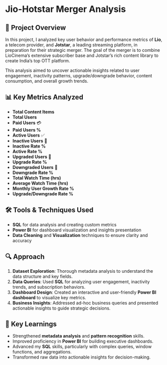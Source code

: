 # Jio-Hotstar Merger Analysis

## 🚀 Project Overview

In this project, I analyzed key user behavior and performance metrics of **Lio**, a telecom provider, and **Jotstar**, a leading streaming platform, in preparation for their strategic merger. The goal of the merger is to combine LioCinema’s extensive subscriber base and Jotstar’s rich content library to create India’s top OTT platform.

This analysis aimed to uncover actionable insights related to user engagement, inactivity patterns, upgrade/downgrade behavior, content consumption, and overall growth trends.

## 📊 Key Metrics Analyzed

- **Total Content Items**
- **Total Users**
- **Paid Users** 💳
- **Paid Users %**
- **Active Users** ✅
- **Inactive Users** 🚫
- **Inactive Rate %**
- **Active Rate %**
- **Upgraded Users** 🔼
- **Upgrade Rate %**
- **Downgraded Users** 🔽
- **Downgrade Rate %**
- **Total Watch Time (hrs)**
- **Average Watch Time (hrs)**
- **Monthly User Growth Rate %**
- **Upgrade/Downgrade Rate %**

## 🛠 Tools & Techniques Used

- **SQL** for data analysis and creating custom metrics
- **Power BI** for dashboard visualization and insights presentation
- **Data Cleaning** and **Visualization** techniques to ensure clarity and accuracy

## 🔍 Approach

1. **Dataset Exploration**: Thorough metadata analysis to understand the data structure and key fields.
2. **Data Queries**: Used **SQL** for analyzing user engagement, inactivity trends, and subscription behaviors.
3. **Dashboard Design**: Created an interactive and user-friendly **Power BI dashboard** to visualize key metrics.
4. **Business Insights**: Addressed ad-hoc business queries and presented actionable insights to guide strategic decisions.

## 🧠 Key Learnings

- Strengthened **metadata analysis** and **pattern recognition** skills.
- Improved proficiency in **Power BI** for building executive dashboards.
- Advanced my **SQL** skills, particularly with complex queries, window functions, and aggregations.
- Transformed raw data into actionable insights for decision-making.
